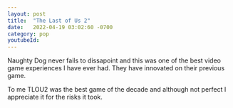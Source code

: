 ```yaml
---
layout: post
title:  "The Last of Us 2"
date:   2022-04-19 03:02:60 -0700
category: pop
youtubeId:
---
```


Naughty Dog never fails to dissapoint and this was one of the best video game experiences I have ever had. They have innovated on their previous game.

To me TLOU2 was the best game of the decade and although not perfect I appreciate it for the risks it took.



